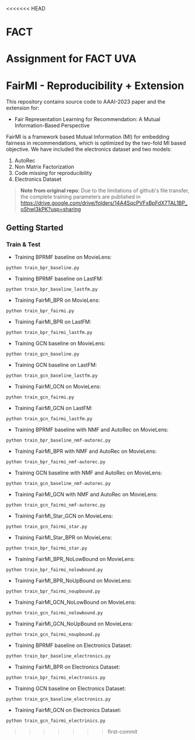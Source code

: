 <<<<<<< HEAD
# FACT
Assignment for FACT UVA
=======
# FairMI - Reproducibility + Extension
This repository contains source code to AAAI-2023 paper and the extension for:

- Fair Representation Learning for Recommendation: A Mutual Information-Based Perspective

FairMI is a framework based Mutual Information (MI) for embedding fairness in recommendations,
which is optimized by the two-fold MI based objective. We have included the electronics dataset and two models:

1. AutoRec 
2. Non Matrix Factorization
3. Code missing for reproducibility
4. Electronics Dataset

>  **Note from original repo**:  Due to the limitations of github's file transfer, the complete training parameters are published in https://drive.google.com/drive/folders/14A4SqcPVFxBpFdX7TAL1BP_oShwl3kPK?usp=sharing



## Getting Started

### Train & Test

- Training BPRMF baseline on MovieLens: 

```shell
python train_bpr_baseline.py
```

- Training BPRMF baseline on LastFM:

```shell
python train_bpr_baseline_lastfm.py
```

- Training FairMI_BPR on MovieLens: 

```shell
python train_bpr_fairmi.py
```

- Training FairMI_BPR on LastFM:

```shell
python train_bpr_fairmi_lastfm.py
```

- Training GCN baseline on MovieLens: 

```shell
python train_gcn_baseline.py
```

- Training GCN baseline on LastFM:

```shell
python train_gcn_baseline_lastfm.py
```

- Training FairMI_GCN on MovieLens: 

```shell
python train_gcn_fairmi.py
```

- Training FairMI_GCN on LastFM:

```shell
python train_gcn_fairmi_lastfm.py
```

- Training BPRMF baseline with NMF and AutoRec on MovieLens: 

```shell
python train_bpr_baseline_nmf-autorec.py
```

- Training FairMI_BPR with NMF and AutoRec on MovieLens: 

```shell
python train_bpr_fairmi_nmf-autorec.py
```

- Training GCN baseline with NMF and AutoRec on MovieLens: 

```shell
python train_gcn_baseline_nmf-autorec.py
```

- Training FairMI_GCN with NMF and AutoRec on MovieLens: 

```shell
python train_gcn_fairmi_nmf-autorec.py
```

- Training FairMI_Star_GCN on MovieLens: 

```shell
python train_gcn_fairmi_star.py
```

- Training FairMI_Star_BPR on MovieLens: 

```shell
python train_bpr_fairmi_star.py
```

- Training FairMI_BPR_NoLowBound on MovieLens: 

```shell
python train_bpr_fairmi_nolowbound.py
```
- Training FairMI_BPR_NoUpBound on MovieLens: 

```shell
python train_bpr_fairmi_noupbound.py
```

- Training FairMI_GCN_NoLowBound on MovieLens: 

```shell
python train_gcn_fairmi_nolowbound.py
```
- Training FairMI_GCN_NoUpBound on MovieLens: 

```shell
python train_gcn_fairmi_noupbound.py
```

- Training BPRMF baseline on Electronics Dataset:

```shell
python train_bpr_baseline_electronics.py
```

- Training FairMI_BPR on Electronics Dataset:

```shell
python train_bpr_fairmi_electronics.py
```

- Training GCN baseline on Electronics Dataset:

```shell
python train_gcn_baseline_electronics.py
```

- Training FairMI_GCN on Electronics Dataset:

```shell
python train_gcn_fairmi_electrinics.py
```
>>>>>>> first-commit
